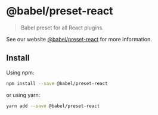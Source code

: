 # @babel/preset-react

> Babel preset for all React plugins.

See our website [@babel/preset-react](https://new.babeljs.io/docs/en/next/babel-preset-react.html) for more information.

## Install

Using npm:

```sh
npm install --save @babel/preset-react
```

or using yarn:

```sh
yarn add --save @babel/preset-react
```
